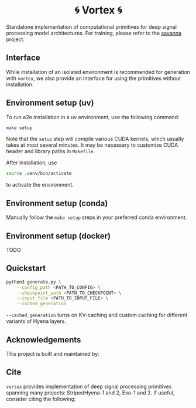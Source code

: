 <div align="center">

# 🌀 Vortex 🌀

</div>

Standalone implementation of computational primitives for deep signal processing model architectures. For training, please refer to the [savanna](https://github.com/Zymrael/savanna/) project.

## Interface

While installation of an isolated environment is recommended for generation with `vortex`, we also provide an interface for using the primitives without installation.

## Environment setup (uv)

To run e2e installation in a uv environment, use the following command:
```bash
make setup
```
Note that the `setup` step will compile various CUDA kernels, which usually takes at most several minutes. It may be necessary to customize CUDA header and library paths in `Makefile`.  

After installation, use 
```bash
source .venv/bin/activate
```
to activate the environment.

## Environment setup (conda)

Manually follow the `make setup` steps in your preferred conda environment.

## Environment setup (docker)

TODO

## Quickstart

```bash
python3 generate.py \
    --config_path <PATH_TO_CONFIG> \
    --checkpoint_path <PATH_TO_CHECKPOINT> \
    --input_file <PATH_TO_INPUT_FILE> \
    --cached_generation
```
`--cached_generation` turns on KV-caching and custom caching for different variants of Hyena layers.


## Acknowledgements

This project is built and maintained by: 

## Cite

`vortex` provides implementation of deep signal processing primitives spanning many projects: StripedHyena-1 and 2, Evo-1 and 2. If useful, consider citing the following:

